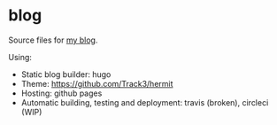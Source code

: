 # blog

Source files for [my blog](https://blog.bapt.name).

Using:
- Static blog builder: hugo
- Theme: https://github.com/Track3/hermit
- Hosting: github pages
- Automatic building, testing and deployment: travis (broken), circleci (WIP)
